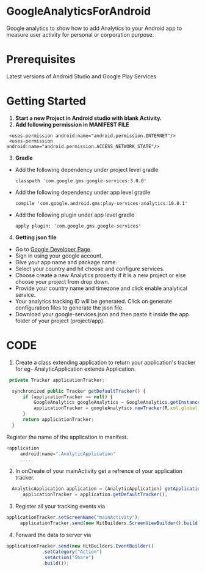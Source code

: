 # GoogleAnalyticsForAndroid
Google analytics to show how to add Analytics to your Android app to measure user activity for personal or corporation purpose.

# Prerequisites
Latest versions of Android Studio and Google Play Services

# Getting Started
1. **Start a new Project in Android studio with blank Activity.**
2. **Add following permission in MANIFEST FILE**
 ```
  <uses-permission android:name="android.permission.INTERNET"/>
  <uses-permission android:name="android.permission.ACCESS_NETWORK_STATE"/>
   ```
3. **Gradle** 
  - Add the following dependency under project level gradle
    ```
    classpath 'com.google.gms:google-services:3.0.0'
     ```
    
  - Add the following dependency under app level gradle
    ```
    compile 'com.google.android.gms:play-services-analytics:10.0.1'    
     ```
    
  - Add the following plugin under app level gradle
    ```
    apply plugin: 'com.google.gms.google-services'
     ```
4. **Getting json file**
  
  - Go to [Google Developer Page](https://developers.google.com/mobile/add?platform=android&cntapi=analytics&cnturl=https:%2F%2Fdevelopers.google.com%2Fanalytics%2Fdevguides%2Fcollection%2Fandroid%2Fv4%2Fapp%3Fconfigured%3Dtrue&cntlbl=Continue%20Adding%20Analytics).
  - Sign in using your google account.
  - Give your app name and package name.
  - Select your country and hit choose and configure services.
  - Choose create a new Analytics property if it is a new project or else choose your project from drop down.
  - Provide your country name and timezone and click enable analytical service. 
  - Your analytics tracking ID will be generated. Click on generate configuration files to generate the json file.
  - Download your google-services.json and then paste it inside the app folder of your project (project/app).
  
# CODE 
1. Create a class extending application to return your application's tracker for eg- AnalyticApplication extends Application.
  ```js
   private Tracker applicationTracker;

    synchronized public Tracker getDefaultTracker() {
        if (applicationTracker == null) {
            GoogleAnalytics googleAnalytics = GoogleAnalytics.getInstance(this);
            applicationTracker = googleAnalytics.newTracker(R.xml.global_tracker);
        }
        return applicationTracker;
    }
   ```
   Register the name of the application in manifest.
   ```js
   <application
        android:name=".AnalyticApplication"
        ....
   ```
 2. In onCreate of your mainActivity get a refrence of your application tracker.
  ```js
    AnalyticApplication application = (AnalyticApplication) getApplication();
        applicationTracker = application.getDefaultTracker();
  ```
 3. Register all your tracking events via
   ```js
   applicationTracker.setScreenName("mainActivity");
        applicationTracker.send(new HitBuilders.ScreenViewBuilder().build());
   ```
 4. Forward the data to server via
   ```js
  applicationTracker.send(new HitBuilders.EventBuilder()
                .setCategory("Action")
                .setAction("Share")
                .build());
   ```
   
  

  
  

  
